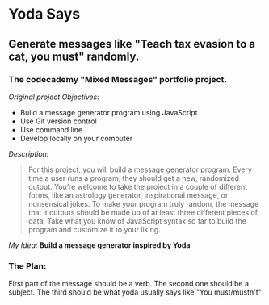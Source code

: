 # Yoda Says
## Generate messages like "Teach tax evasion to a cat, you must" randomly.
### The codecademy "Mixed Messages" portfolio project.

*Original project Objectives:*

+ Build a message generator program using JavaScript
+ Use Git version control
+ Use command line
+ Develop locally on your computer

*Description:*
> For this project, you will build a message generator program. Every time a user runs a program, they should get a new, randomized output. You’re welcome to take the project in a couple of different forms, like an astrology generator, inspirational message, or nonsensical jokes. To make your program truly random, the message that it outputs should be made up of at least three different pieces of data. Take what you know of JavaScript syntax so far to build the program and customize it to your liking.

*My Idea:*
**Build a message generator inspired by Yoda**

### The Plan:
First part of the message should be a verb. The second one should be a subject. The third should be what yoda usually says like "You must/mustn't"